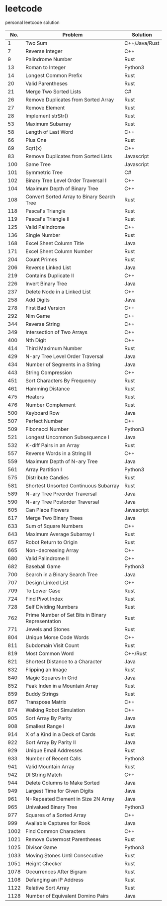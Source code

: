 # leetcode
personal leetcode solution

|No.|Problem|Solution|
|---|-------|--------|
|1|Two Sum|C++/Java/Rust|
|7|Reverse Integer|C++|
|9|Palindrome Number|Rust|
|13|Roman to Integer|Python3|
|14|Longest Common Prefix|Rust|
|20|Valid Parentheses|Rust|
|21|Merge Two Sorted Lists|C#|
|26|Remove Duplicates from Sorted Array|Rust|
|27|Remove Element|Rust|
|28|Implement strStr()|Rust|
|53|Maximum Subarray|Rust|
|58|Length of Last Word|C++|
|66|Plus One|Rust|
|69|Sqrt(x)|C++|
|83|Remove Duplicates from Sorted Lists|Javascript|
|100|Same Tree|Javascript|
|101|Symmetric Tree|C#|
|102|Binary Tree Level Order Traversal I|C++|
|104|Maximum Depth of Binary Tree|C++|
|108|Convert Sorted Array to Binary Search Tree|Rust|
|118|Pascal's Triangle|Rust|
|119|Pascal's Triangle II|Rust|
|125|Valid Palindrome|C++|
|136|Single Number|Rust|
|168|Excel Sheet Column Title|Java|
|171|Excel Sheet Column Number|Rust|
|204|Count Primes|Rust|
|206|Reverse Linked List|Java|
|219|Contains Duplicate II|C++|
|226|Invert Binary Tree|Java|
|237|Delete Node in a Linked List|C++|
|258|Add Digits|Java|
|278|First Bad Version|C++|
|292|Nim Game|C++|
|344|Reverse String|C++|
|349|Intersection of Two Arrays|C++|
|400|Nth Digit|C++|
|414|Third Maximum Number|Rust|
|429|N-ary Tree Level Order Traversal|Java|
|434|Number of Segments in a String|Java|
|443|String Compression|C++|
|451|Sort Characters By Frequency|Rust|
|461|Hamming Distance|Rust|
|475|Heaters|Rust|
|476|Number Complement|Rust|
|500|Keyboard Row|Java|
|507|Perfect Number|C++|
|509|Fibonacci Number|Python3|
|521|Longest Uncommon Subsequence I|Java|
|532|K-diff Pairs in an Array|Rust|
|557|Reverse Words in a String III|C++|
|559|Maximum Depth of N-ary Tree|Java|
|561|Array Partition I|Python3|
|575|Distribute Candies|Rust|
|581|Shortest Unsorted Continuous Subarray|Rust|
|589|N-ary Tree Preorder Traversal|Java|
|590|N-ary Tree Postorder Traversal|Java|
|605|Can Place Flowers|Javascript|
|617|Merge Two Binary Trees|Java|
|633|Sum of Square Numbers|C++|
|643|Maximum Average Subarray I|Rust|
|657|Robot Return to Origin|Rust|
|665|Non-decreasing Array|C++|
|680|Valid Palindrome II|C++|
|682|Baseball Game|Python3|
|700|Search in a Binary Search Tree|Java|
|707|Design Linked List|C++|
|709|To Lower Case|Rust|
|724|Find Pivot Index|Rust|
|728|Self Dividing Numbers|Rust|
|762|Prime Number of Set Bits in Binary Representation|Rust|
|771|Jewels and Stones|Rust|
|804|Unique Morse Code Words|C++|
|811|Subdomain Visit Count|Rust|
|819|Most Common Word|C++/Rust|
|821|Shortest Distance to a Character|Java|
|832|Flipping an Image|Rust|
|840|Magic Squares In Grid|Java|
|852|Peak Index in a Mountain Array|Rust|
|859|Buddy Strings|Rust|
|867|Transpose Matrix|C++|
|874|Walking Robot Simulation|C++|
|905|Sort Array By Parity|Java|
|908|Smallest Range I|Java|
|914|X of a Kind in a Deck of Cards|Rust|
|922|Sort Array By Parity II|Java|
|929|Unique Email Addresses|Rust|
|933|Number of Recent Calls|Python3|
|941|Valid Mountain Array|Rust|
|942|DI String Match|C++|
|944|Delete Columns to Make Sorted|Java|
|949|Largest Time for Given Digits|Java|
|961|N-Repeated Element in Size 2N Array|Java|
|965|Univalued Binary Tree|Python3|
|977|Squares of a Sorted Array|C++|
|999|Available Captures for Rook|Java|
|1002|Find Common Characters|C++|
|1021|Remove Outermost Parentheses|Rust|
|1025|Divisor Game|Python3|
|1033|Moving Stones Until Consecutive|Rust|
|1051|Height Checker|Rust|
|1078|Occurrences After Bigram|Rust|
|1108|Defanging an IP Address|Rust|
|1122|Relative Sort Array|Rust|
|1128|Number of Equivalent Domino Pairs|Java|